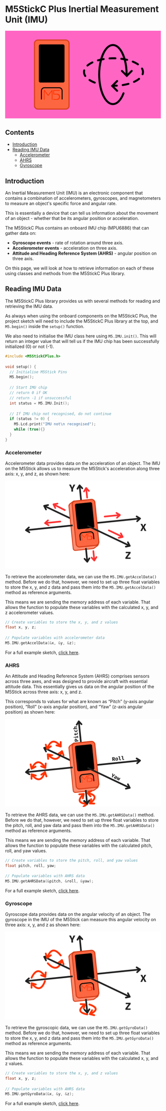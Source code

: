 # M5StickC Plus Inertial Measurement Unit (IMU)

![](images/Thumbnail_M5Stick_IMU.png)

## Contents

- [Introduction](#introduction)
- [Reading IMU Data](#reading-imu-data)
  - [Accelerometer](#accelerometer)
  - [AHRS](#ahrs)
  - [Gyroscope](#gyroscope)

## Introduction
An Inertial Measurement Unit (IMU) is an electronic component that contains a combination of accelerometers, gyroscopes, and magnetometers to measure an object's specific force and angular rate.

This is essentially a device that can tell us information about the movement of an object - whether that be its angular position or acceleration.

The M5StickC Plus contains an onboard IMU chip (MPU6886) that can gather data on:

- **Gyroscope events** - rate of rotation around three axis.
- **Accelerometer events** - acceleration on three axis.
- **Attitude and Heading Reference System (AHRS)** - angular position on three axis.

On this page, we will look at how to retrieve information on each of these using classes and methods from the M5StickC Plus library.

## Reading IMU Data
The M5StickC Plus library provides us with several methods for reading and retrieving the IMU data. 

As always when using the onboard components on the M5StickC Plus, the project sketch will need to include the M5StickC Plus library at the top, and <code>M5.begin()</code> inside the <code>setup()</code> function.

We also need to initialise the IMU class here using <code>M5.IMU.init()</code>. This will return an integer value that will tell us if the IMU chip has been successfully initialized (0) or not (-1).

``` cpp
#include <M5StickCPlus.h>

void setup() {
  // Initialise M5Stick Pins
  M5.begin();
   
  // Start IMU chip
  // return 0 if OK
  // return -1 if unsuccessful
  int status = M5.IMU.Init();
    
  // If IMU chip not recognised, do not continue
  if (status != 0) {
    M5.Lcd.print("IMU not\n recognised");
    while (true){}
  }
}
```

### Accelerometer
Accelerometer data provides data on the acceleration of an object. The IMU on the M5Stick allows us to measure the M5Stick's acceleration along three axis: x, y, and z, as shown here:

![](images/IMU_Accel.png)

To retrieve the accelerometer data, we can use the <code>M5.IMU.getAccelData()</code> method. Before we do that, however, we need to set up three float variables to store the x, y, and z data and pass them into the <code>M5.IMU.getAccelData()</code> method as reference arguments.

This means we are sending the memory address of each variable. That allows the function to populate these variables with the calculated x, y, and z accelerometer values.

``` cpp
// Create variables to store the x, y, and z values
float x, y, z;

// Populate variables with accelerometer data
M5.IMU.getAccelData(&x, &y, &z);
```

For a full example sketch, [click here](M5_IMU_Accelerometer/M5_IMU_Accelerometer.ino).

### AHRS
An Attitude and Heading Reference System (AHRS) comprises sensors across three axes, and was designed to provide aircraft with essential attitude data. This essentially gives us data on the angular position of the M5Stick across three axis: x, y, and z. 

This corresponds to values for what are known as “Pitch” (y-axis angular position), “Roll” (x-axis angular position), and “Yaw” (z-axis angular position) as shown here:

![](images/IMU_AHRS.png)

To retrieve the AHRS data, we can use the <code>M5.IMU.getAHRSData()</code> method. Before we do that, however, we need to set up three float variables to store the pitch, roll, and yaw data and pass them into the <code>M5.IMU.getAHRSData()</code> method as reference arguments.

This means we are sending the memory address of each variable. That allows the function to populate these variables with the calculated pitch, roll, and yaw values.

``` cpp
// Create variables to store the pitch, roll, and yaw values
float pitch, roll, yaw;

// Populate variables with AHRS data
M5.IMU.getAHRSData(&pitch, &roll, &yaw);
```

For a full example sketch, [click here](M5_IMU_AHRS/M5_IMU_AHRS.ino).

### Gyroscope
Gyroscope data provides data on the angular velocity of an object. The gyroscope in the IMU of the M5Stick can measure this angular velocity on three axis: x, y, and z as shown here:

![](images/IMU_Gyro.png)

To retrieve the gyroscopic data, we can use the <code>M5.IMU.getGyroData()</code> method. Before we do that, however, we need to set up three float variables to store the x, y, and z data and pass them into the <code>M5.IMU.getGyroData()</code> method as reference arguments.

This means we are sending the memory address of each variable. That allows the function to populate these variables with the calculated x, y, and z values.

``` cpp
// Create variables to store the x, y, and z values
float x, y, z;

// Populate variables with AHRS data
M5.IMU.getGyroData(&x, &y, &z);
```

For a full example sketch, [click here](M5_IMU_Gyroscope/M5_IMU_Gyroscope.ino).